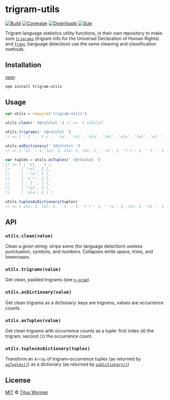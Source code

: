# trigram-utils

[![Build][build-badge]][build]
[![Coverage][coverage-badge]][coverage]
[![Downloads][downloads-badge]][downloads]
[![Size][size-badge]][size]

Trigram language statistics utility functions, in their own repository to make
sure [`trigrams`][trigrams] (trigram info for the Universal Declaration of
Human Rights) and [`franc`][franc] (language detection) use the same cleaning
and classification methods.

## Installation

[npm][]:

```bash
npm install trigram-utils
```

## Usage

```js
var utils = require('trigram-utils')

utils.clean(' t@rololol ') // => 't rololol'

utils.trigrams(' t@rololol ')
// => [ ' t ', 't r', ' ro', 'rol', 'olo', 'lol', 'olo', 'lol', 'ol ' ]

utils.asDictionary(' t@rololol ')
// => { 'ol ': 1, lol: 2, olo: 2, rol: 1, ' ro': 1, 't r': 1, ' t ': 1 }

var tuples = utils.asTuples(' t@rololol ')
// => [ [ 'ol ', 1 ],
//     [ 'rol', 1 ],
//     [ ' ro', 1 ],
//     [ 't r', 1 ],
//     [ ' t ', 1 ],
//     [ 'lol', 2 ],
//     [ 'olo', 2 ] ]

utils.tuplesAsDictionary(tuples)
// => { olo: 2, lol: 2, ' t ': 1, 't r': 1, ' ro': 1, rol: 1, 'ol ': 1 }
```

## API

### `utils.clean(value)`

Clean a given string: strips some (for language detection) useless punctuation,
symbols, and numbers.  Collapses white space, trims, and lowercases.

### `utils.trigrams(value)`

Get clean, padded trigrams (see [`n-gram`][n-gram]).

### `utils.asDictionary(value)`

Get clean trigrams as a dictionary: keys are trigrams, values are occurrence
counts.

### `utils.asTuples(value)`

Get clean trigrams with occurrence counts as a tuple: first index (`0`) the
trigram, second (`1`) the occurrence count.

### `utils.tuplesAsDictionary(tuples)`

Transform an `Array` of trigram–occurrence tuples (as returned by
[`asTuples()`][as-tuples]) as a dictionary (as returned by
[`asDictionary()`][as-dictionary])

## License

[MIT][license] © [Titus Wormer][author]

<!-- Definitions -->

[build-badge]: https://img.shields.io/travis/wooorm/trigram-utils.svg

[build]: https://travis-ci.org/wooorm/trigram-utils

[coverage-badge]: https://img.shields.io/codecov/c/github/wooorm/trigram-utils.svg

[coverage]: https://codecov.io/github/wooorm/trigram-utils

[downloads-badge]: https://img.shields.io/npm/dm/trigram-utils.svg

[downloads]: https://www.npmjs.com/package/trigram-utils

[size-badge]: https://img.shields.io/bundlephobia/minzip/trigram-utils.svg

[size]: https://bundlephobia.com/result?p=trigram-utils

[npm]: https://docs.npmjs.com/cli/install

[license]: license

[author]: https://wooorm.com

[trigrams]: https://github.com/wooorm/trigrams

[franc]: https://github.com/wooorm/franc

[n-gram]: https://github.com/words/n-gram

[as-tuples]: #utilsastuplesvalue

[as-dictionary]: #utilsasdictionaryvalue
